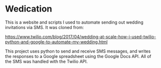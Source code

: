 # Wedication

This is a website and scripts I used to automate sending out wedding invitations via SMS. It was cloned from:

https://www.twilio.com/blog/2017/04/wedding-at-scale-how-i-used-twilio-python-and-google-to-automate-my-wedding.html

This project uses python to send and receive SMS messages, and writes the responses to a Google spreadsheet using the Google Docs API. All of the SMS was handled with the Twilio API. 
